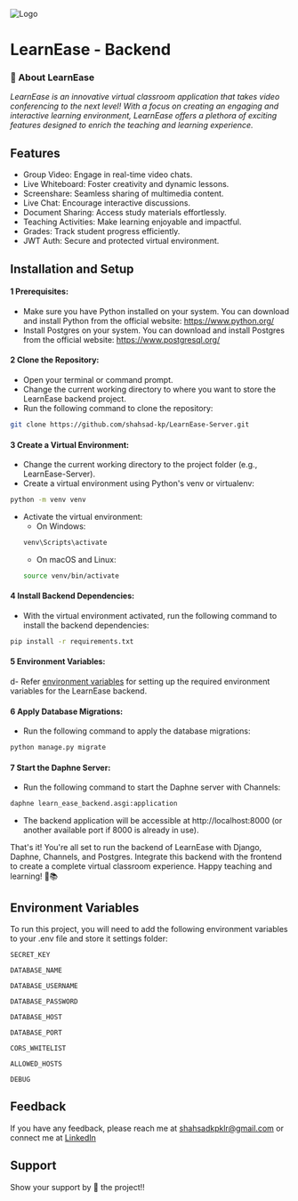 ![Logo](https://i.ibb.co/ngwjLL5/Unsastitled-2.png)


# LearnEase - Backend

### 🚀 About LearnEase
_LearnEase is an innovative virtual classroom application that takes video conferencing to the next level! With a focus on creating an engaging and interactive learning environment, LearnEase offers a plethora of exciting features designed to enrich the teaching and learning experience._

## Features

- Group Video: Engage in real-time video chats.
- Live Whiteboard: Foster creativity and dynamic lessons.
- Screenshare: Seamless sharing of multimedia content.
- Live Chat: Encourage interactive discussions.
- Document Sharing: Access study materials effortlessly.
- Teaching Activities: Make learning enjoyable and impactful.
- Grades: Track student progress efficiently.
- JWT Auth: Secure and protected virtual environment.


## Installation and Setup

#### 1 Prerequisites:
- Make sure you have Python installed on your system. You can download and install Python from the official website: https://www.python.org/
- Install Postgres on your system. You can download and install Postgres from the official website: https://www.postgresql.org/

#### 2 Clone the Repository:

- Open your terminal or command prompt.
- Change the current working directory to where you want to store the LearnEase backend project.
- Run the following command to clone the repository:
```bash
git clone https://github.com/shahsad-kp/LearnEase-Server.git
```

#### 3 Create a Virtual Environment:
- Change the current working directory to the project folder (e.g., LearnEase-Server).
- Create a virtual environment using Python's venv or virtualenv:
```bash
python -m venv venv
```
- Activate the virtual environment:
    - On Windows:
    ```bash
    venv\Scripts\activate
    ```
    - On macOS and Linux:
    ```bash
    source venv/bin/activate
    ```
#### 4 Install Backend Dependencies:
- With the virtual environment activated, run the following command to install the backend dependencies:
```bash
pip install -r requirements.txt
```

#### 5 Environment Variables:
d- Refer [environment variables](https://github.com/shahsad-kp/LearnEase-Server#environment-variables) for setting up the required environment variables for the LearnEase backend.


#### 6 Apply Database Migrations:
- Run the following command to apply the database migrations:
```bash
python manage.py migrate
```

#### 7 Start the Daphne Server:
- Run the following command to start the Daphne server with Channels:
```bash
daphne learn_ease_backend.asgi:application
```
- The backend application will be accessible at http://localhost:8000 (or another available port if 8000 is already in use).

That's it! You're all set to run the backend of LearnEase with Django, Daphne, Channels, and Postgres. Integrate this backend with the frontend to create a complete virtual classroom experience. Happy teaching and learning! 🚀📚

## Environment Variables

To run this project, you will need to add the following environment variables to your .env file and store it settings folder:

`SECRET_KEY`

`DATABASE_NAME`

`DATABASE_USERNAME`

`DATABASE_PASSWORD`

`DATABASE_HOST`

`DATABASE_PORT`

`CORS_WHITELIST`

`ALLOWED_HOSTS`

`DEBUG`


## Feedback

If you have any feedback, please reach me at shahsadkpklr@gmail.com or connect me at [LinkedIn](https://www.linkedin.com/in/shahsad-kp/)


## Support
Show your support by 🌟 the project!!

